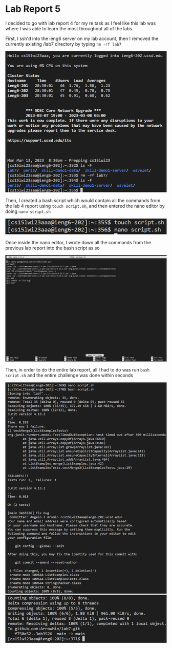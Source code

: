 # Lab Report 5

I decided to go with lab report 4 for my re task as I feel like this lab was where I was able to learn the most throughout all of the labs.

First, I ssh'd into the ieng6 server on my lab account, then I removed the currently existing /lab7 directory by typing `rm -rf lab7`

![Image](images/LR5Image1.png)

Then, I created a bash script which would contain all the commands from the lab 4 report using `touch script.sh`, and then entered the nano editor by doing `nano script.sh`

![Image](images/LR5Image3.png)

Once inside the nano editor, I wrote down all the commands from the previous lab report into the bash script as so

![Image](images/LR5Image2.png)

Then, in order to do the entire lab report, all I had to do was run `bash script.sh` and the entire challenge was done within seconds

![Image](images/LR5Image4.png)
![Image](images/LR5Image5.png)

